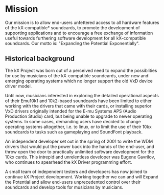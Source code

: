 # Mission

Our mission is to allow end-users unfettered access to all hardware features of the kX-compatible*
soundcards, to promote the development of supporting applications and to encourage a free exchange 
of information useful towards furthering software development for all kX-compatible soundcards. 
Our motto is: "Expanding the Potential Exponentially".

## Historical background

The kX Project was born out of a perceived need to expand the possiblities for use by musicians
of the kX-compatible soundcards, under new and emerging operating systems which no longer support 
the old VxD device driver model.

Until now, musicians interested in exploring the detailed operational aspects of their Emu10k1 and 
10k2-based soundcards have been limited to either working with the drivers that came with their 
cards, or installing superior VxD drivers originally intended for the E-mu Systems APS (Audio Production 
Studio) card, but being unable to upgrade to newer operating systems. In some cases, demanding users 
have decided to change operating systems altogether, i.e. to linux, or to limit the use of their 
10kx soundcards to tasks such as gameplaying and SoundFont playback.

An independent developer set out in the spring of 2001 to write the WDM drivers that would put the power
back into the hands of the end-user, and throw open the door to practically unlimited software development for 
the 10kx cards. This intrepid and unrelentless developer was Eugene Gavrilov, who continues to spearhead 
the kX Driver programming effort.

A small team of independent testers and developers has now joined to continue kX Project development. Working 
together we can and will Expand the Potential and allow end-users unprecedented control over their soundcards
and develop tools for musicians by musicians.
